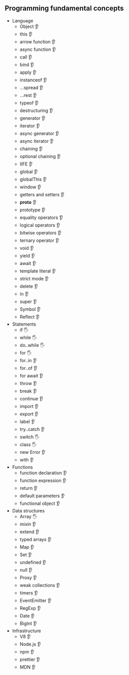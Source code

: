 ## Programming fundamental concepts

- Language
  - Object 👂
  - this 👂
  - arrow function 👂
  - async function 👂
  - call 👂
  - bind 👂
  - apply 👂
  - instanceof 👂
  - ...spread 👂
  - ...rest 👂
  - typeof 👂
  - destructuring 👂
  - generator 👂
  - iterator 👂
  - async generator 👂
  - async iterator 👂
  - chaining 👂
  - optional chaining 👂
  - IIFE 👂
  - global 👂
  - globalThis 👂
  - window 👂
  - getters and setters 👂
  - __proto__ 👂
  - prototype 👂
  - equality operators 👂
  - logical operators 👂
  - bitwise operators 👂
  - ternary operator 👂
  - void  👂
  - yield 👂
  - await 👂
  - template literal 👂
  - strict mode 👂
  - delete 👂
  - in 👂
  - super 👂
  - Symbol 👂
  - Reflect 👂
- Statements
  - if 🖐️
  - while 🖐️
  - do..while 🖐️
  - for 🖐️
  - for..in 👂
  - for..of 👂
  - for await 👂
  - throw 👂
  - break 👂
  - continue 👂
  - import 👂
  - export 👂
  - label 👂
  - try..catch 👂
  - switch 🖐️
  - class 🖐️
  - new Error 👂
  - with 👂
- Functions
  - function declaration 👂
  - function expression 👂
  - return 👂
  - default parameters 👂
  - functional object 👂
- Data structures
  - Array 🖐️
  - mixin 👂
  - extend 👂
  - typed arrays 👂
  - Map 👂
  - Set 👂
  - undefined 👂
  - null 👂
  - Proxy 👂
  - weak collections 👂
  - timers 👂
  - EventEmitter 👂
  - RegExp 👂
  - Date 👂
  - BigInt 👂
- Infrastructure
  - V8 👂
  - Node.js 👂
  - npm 👂
  - prettier 👂
  - MDN 👂

